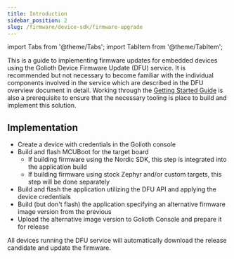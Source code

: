 ```yaml
---
title: Introduction
sidebar_position: 2
slug: /firmware/device-sdk/firmware-upgrade
---
```


import Tabs from '@theme/Tabs';
import TabItem from '@theme/TabItem';

This is a guide to implementing firmware updates for embedded devices using the Golioth Device Firmware Update (DFU) service. It is recommended but not necessary to become familiar with the individual components involved in the service which are described in the DFU overview document in detail. Working through the [Getting Started Guide](https://docs.golioth.io/getting-started) is also a prerequisite to ensure that the necessary tooling is place to build and implement this solution.

## Implementation

* Create a device with credentials in the Golioth console
* Build and flash MCUBoot for the target board
  * If building firmware using the Nordic SDK, this step is integrated into the application build
  * If building firmware using stock Zephyr and/or custom targets, this step will be done separately
* Build and flash the application utilizing the DFU API and applying the device credentials
* Build (but don't flash) the application specifying an alternative firmware image version from the previous
* Upload the alternative image version to Golioth Console and prepare it for release
  
All devices running the DFU service will automatically download the release candidate and update the firmware.
